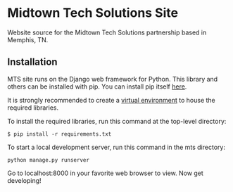 Midtown Tech Solutions Site
===========================
Website source for the Midtown Tech Solutions partnership based in Memphis, TN.

Installation
------------
MTS site runs on the Django web framework for Python. This library and others can be installed with pip. You can install pip itself [here](https://pip.pypa.io/en/latest/installing.html).

It is strongly recommended to create a [virtual environment](http://virtualenv.readthedocs.org/en/latest/virtualenv.html) to house the required libraries.

To install the required libraries, run this command at the top-level directory:

`$ pip install -r requirements.txt`

To start a local development server, run this command in the mts directory:

`python manage.py runserver`

Go to localhost:8000 in your favorite web browser to view. Now get developing!
